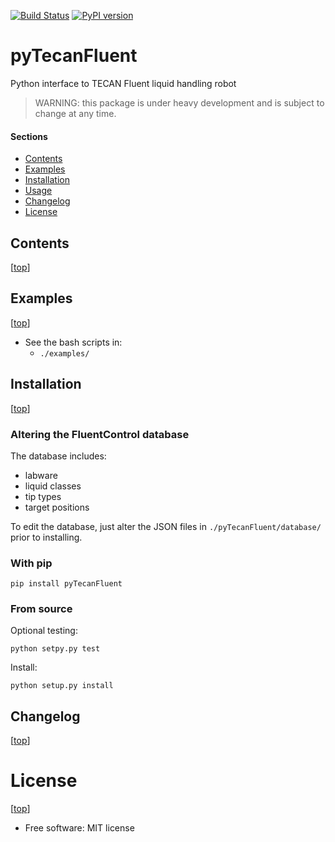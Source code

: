 [![Build Status](https://travis-ci.org/leylabmpi/pyTecanFluent.svg?branch=master)](https://travis-ci.org/leylabmpi/pyTecanFluent)
[![PyPI version](https://badge.fury.io/py/pyTecanFluent.svg)](http://badge.fury.io/py/pyTecanFluent)


pyTecanFluent
=============

Python interface to TECAN Fluent liquid handling robot

> WARNING: this package is under heavy development and is subject to change at any time.

#### Sections

- [Contents](#contents)
- [Examples](#examples)
- [Installation](#installation)
- [Usage](#usage)
- [Changelog](#changelog)
- [License](#license)


## Contents

[[top](#sections)]



## Examples

[[top](#sections)]

* See the bash scripts in:
  * `./examples/`


## Installation

[[top](#sections)]

### Altering the FluentControl database

The database includes:

* labware
* liquid classes
* tip types
* target positions

To edit the database, just alter the JSON files in `./pyTecanFluent/database/` prior to installing.


### With pip

`pip install pyTecanFluent`

### From source

Optional testing:

`python setpy.py test`

Install:

`python setup.py install`


## Changelog

[[top](#sections)]


# License

[[top](#sections)]

* Free software: MIT license
